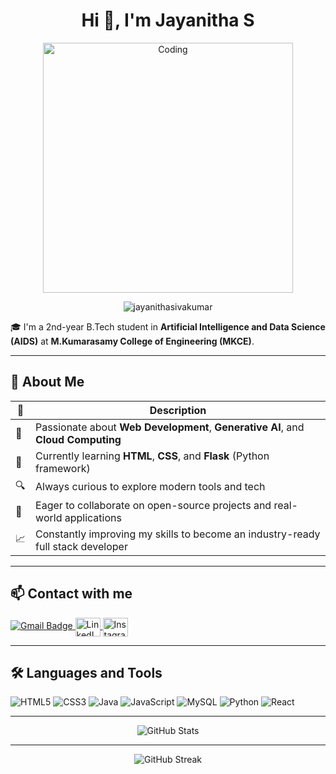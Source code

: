 <h1 align="center">Hi 👋, I'm Jayanitha S</h1>

<p align="center">
  <img src="https://mir-s3-cdn-cf.behance.net/project_modules/disp/601014116770475.6068beff4640a.gif" alt="Coding" width="400" />
</p>

<p align="center">
  <img src="https://komarev.com/ghpvc/?username=jayanithasivakumar&label=Profile%20views&color=0e75b6&style=flat" alt="jayanithasivakumar" />
</p>

🎓 I'm a 2nd-year B.Tech student in **Artificial Intelligence and Data Science (AIDS)** at **M.Kumarasamy College of Engineering (MKCE)**.

---

## 🚀 About Me

| 🔹 | Description |
|----|-------------|
| 🎯 | Passionate about **Web Development**, **Generative AI**, and **Cloud Computing** |
| 🧠 | Currently learning **HTML**, **CSS**, and **Flask** (Python framework) |
| 🔍 | Always curious to explore modern tools and tech |
| 🤝 | Eager to collaborate on open-source projects and real-world applications |
| 📈 | Constantly improving my skills to become an industry-ready full stack developer |

----

## 📫 Contact with me

<p align="left">
  <a href="mailto:sjayanitha2006@gmail.com" target="_blank">
    <img src="https://img.shields.io/badge/Gmail-D14836?style=for-the-badge&logo=gmail&logoColor=white" alt="Gmail Badge"/>
  </a>
  
  <a href="https://linkedin.com/in/jayanitha%20s" target="_blank">
    <img align="center" src="https://raw.githubusercontent.com/rahuldkjain/github-profile-readme-generator/master/src/images/icons/Social/linked-in-alt.svg" alt="LinkedIn" height="30" width="40" />
  </a>
  
  <a href="https://instagram.com/_jayani_s" target="_blank">
    <img align="center" src="https://raw.githubusercontent.com/rahuldkjain/github-profile-readme-generator/master/src/images/icons/Social/instagram.svg" alt="Instagram" height="30" width="40" />
  </a>
</p>

----

## 🛠️ Languages and Tools

<p align="left">
  <img src="https://img.shields.io/badge/HTML5-E34F26?style=for-the-badge&logo=html5&logoColor=white" alt="HTML5"/>
  <img src="https://img.shields.io/badge/CSS3-1572B6?style=for-the-badge&logo=css3&logoColor=white" alt="CSS3"/>
  <img src="https://img.shields.io/badge/Java-007396?style=for-the-badge&logo=java&logoColor=white" alt="Java"/>
  <img src="https://img.shields.io/badge/JavaScript-F7DF1E?style=for-the-badge&logo=javascript&logoColor=black" alt="JavaScript"/>
  <img src="https://img.shields.io/badge/MySQL-4479A1?style=for-the-badge&logo=mysql&logoColor=white" alt="MySQL"/>
  <img src="https://img.shields.io/badge/Python-3776AB?style=for-the-badge&logo=python&logoColor=white" alt="Python"/>
  <img src="https://img.shields.io/badge/React-20232A?style=for-the-badge&logo=react&logoColor=61DAFB" alt="React"/>
</p>

----

<p align="center">
  <img src="https://github-readme-stats.vercel.app/api?username=jayanithasivakumar&show_icons=true&locale=en" alt="GitHub Stats" />
</p>

----

<p align="center">
  <img src="https://github-readme-streak-stats.herokuapp.com/?user=jayanithasivakumar" alt="GitHub Streak" />
</p>
